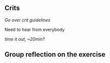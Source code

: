 ## Crits

_Go over crit guidelines_

Need to hear from everybody

_time it out, ~20min?_

## Group reflection on the exercise
